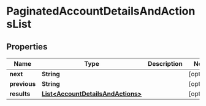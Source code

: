 

# PaginatedAccountDetailsAndActionsList


## Properties

Name | Type | Description | Notes
------------ | ------------- | ------------- | -------------
**next** | **String** |  |  [optional]
**previous** | **String** |  |  [optional]
**results** | [**List&lt;AccountDetailsAndActions&gt;**](AccountDetailsAndActions.md) |  |  [optional]



